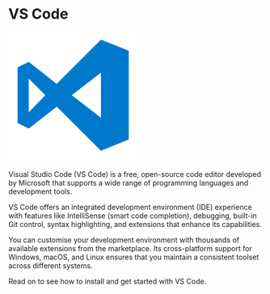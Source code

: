 # VS Code

<p align="center">

![VS Code logo](image-1.png)

</p>

Visual Studio Code (VS Code) is a free, open-source code editor developed by
Microsoft that supports a wide range of programming languages and development
tools.

VS Code offers an integrated development environment (IDE) experience with
features like IntelliSense (smart code completion), debugging, built-in Git
control, syntax highlighting, and extensions that enhance its capabilities.

You can customise your development environment with thousands of available
extensions from the marketplace. Its cross-platform support for Windows, macOS,
and Linux ensures that you maintain a consistent toolset across different
systems.

Read on to see how to install and get started with VS Code.
